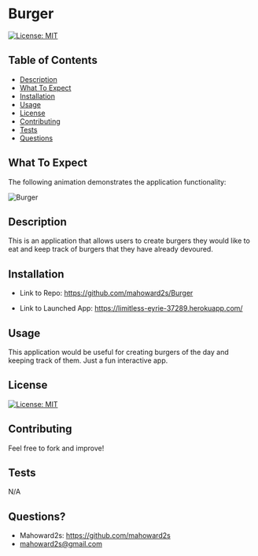 # Burger

[![License: MIT](https://img.shields.io/badge/License-MIT-yellow.svg)](https://opensource.org/licenses/MIT)

## Table of Contents
- [Description](#description)
- [What To Expect](#what-to-expect)
- [Installation](#installation)
- [Usage](#usage)
- [License](#license)
- [Contributing](#contributing)
- [Tests](#tests)
- [Questions](#questions)

## What To Expect

The following animation demonstrates the application functionality:

![Burger](/public/assets/img/Matts_Burgers.gif)

## Description
This is an application that allows users to create burgers they would like to eat and keep track of burgers that they have already devoured.   

## Installation
- Link to Repo:
https://github.com/mahoward2s/Burger

- Link to Launched App:
https://limitless-eyrie-37289.herokuapp.com/

## Usage 
 This application would be useful for creating burgers of the day and keeping track of them.  Just a fun interactive app.

## License
[![License: MIT](https://img.shields.io/badge/License-MIT-yellow.svg)](https://opensource.org/licenses/MIT)

## Contributing
Feel free to fork and improve!

## Tests
N/A

## Questions?
- Mahoward2s: https://github.com/mahoward2s
- mahoward2s@gmail.com